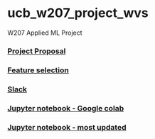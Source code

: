 # ucb_w207_project_wvs
W207 Applied ML Project
### [Project Proposal](https://docs.google.com/document/d/1HFBItpqTPGCUiYho24AO586iblVFDwQmnjJ06mZX0kk/edit)
### [Feature selection](https://docs.google.com/spreadsheets/d/12bEzsJ2b3kLqW0I8Zmp62Ajh3bas05tj2mzqN5cY87c/edit)
### [Slack](https://app.slack.com/client/T0WA5NWKG/C0310PXRN9G)
### [Jupyter notebook - Google colab](https://colab.research.google.com/drive/1364zbl7m8oOnP-XHo1sa0721n7PMD64v#scrollTo=f02b66ed)
### [Jupyter notebook - most updated](https://github.com/victorchenberkeley/ucb_w207_project_wvs/blob/main/w2017_final_religion_vs_science.ipynb)
